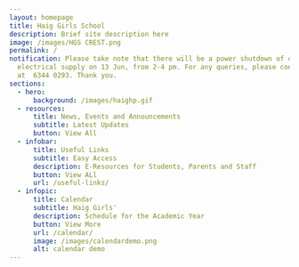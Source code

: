 ```yaml
---
layout: homepage
title: Haig Girls School
description: Brief site description here
image: /images/HGS CREST.png
permalink: /
notification: Please take note that there will be a power shutdown of our
  electrical supply on 13 Jun, from 2-4 pm. For any queries, please contact us
  at  6344 0293. Thank you.
sections:
  - hero:
      background: /images/haighp.gif
  - resources:
      title: News, Events and Announcements
      subtitle: Latest Updates
      button: View All
  - infobar:
      title: Useful Links
      subtitle: Easy Access
      description: E-Resources for Students, Parents and Staff
      button: View ALl
      url: /useful-links/
  - infopic:
      title: Calendar
      subtitle: Haig Girls'
      description: Schedule for the Academic Year
      button: View More
      url: /calendar/
      image: /images/calendardemo.png
      alt: calendar demo
---
```

